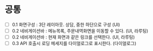 # 공통

- [ ] 0.1 화면구성 : 3단 레이아웃. 상담, 중한 하단으로 구성 (UI)
- [ ] 0.2 네비게이션바 : 메뉴목록, 주문내역화면을 이동할 수 있다. (UI, 라루팅)
- [ ] 0.2 네비게이션바 : 현재 화면과 같은 링크를 선택한다. (UI, 라루팅)
- [ ] 0.3 API 호출시 로딩 메세지를 다이얼로그로 표시한다. (다이얼로그)

